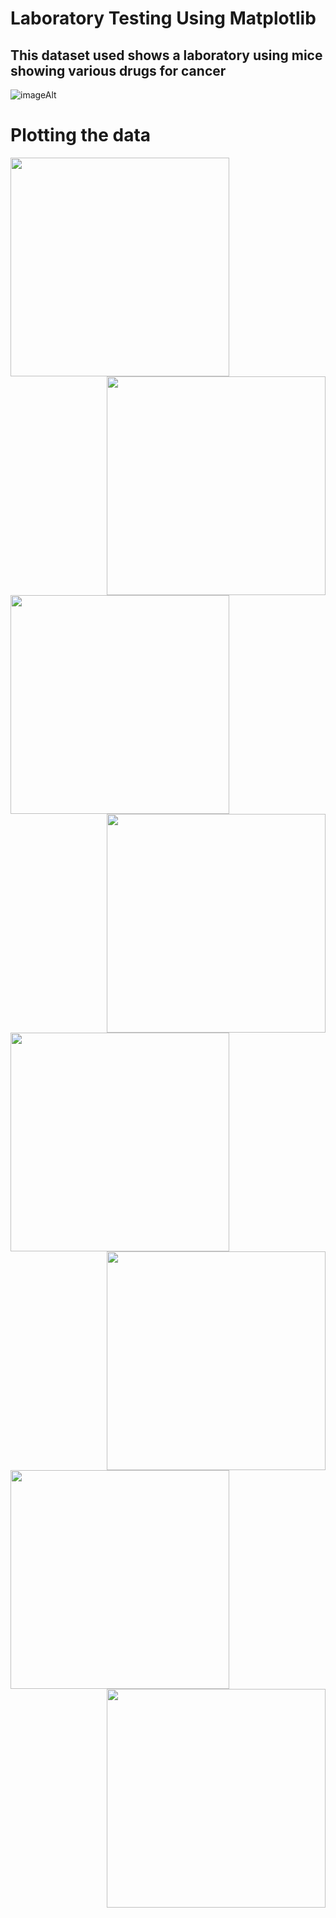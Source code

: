 # Laboratory Testing Using Matplotlib

## This dataset used shows a laboratory using mice showing various drugs for cancer
![imageAlt](https://github.com/dsalisbury1141/Matplotlib-Challenge/blob/master/Plot_Images/Laboratory.jpg)

# Plotting the data
<img align="left" src="https://github.com/dsalisbury1141/Matplotlib-Challenge/blob/master/Plot_Images/BarPlot1.png" width="350">
<img align="right" src="https://github.com/dsalisbury1141/Matplotlib-Challenge/blob/master/Plot_Images/BarPlot2.png" width="350">
<img align="left" src="https://github.com/dsalisbury1141/Matplotlib-Challenge/blob/master/Plot_Images/Mouse%20Pie1.png" width="350">
<img align="right" src="https://github.com/dsalisbury1141/Matplotlib-Challenge/blob/master/Plot_Images/Mouse%20Pie2.png" width="350">
<img align="left" src="https://github.com/dsalisbury1141/Matplotlib-Challenge/blob/master/Plot_Images/Mouse%20Stats%20J119.png" width="350">
<img align="right" src="https://github.com/dsalisbury1141/Matplotlib-Challenge/blob/master/Plot_Images/Scatter1.png" width="350">
<img align="left" src="https://github.com/dsalisbury1141/Matplotlib-Challenge/blob/master/Plot_Images/Scatter2.png" width="350">
<img align="right" src="https://github.com/dsalisbury1141/Matplotlib-Challenge/blob/master/Plot_Images/Final%20Tumor%20Volume%20by%20Drugs.png" width="350">

